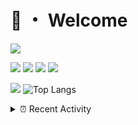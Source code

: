 # 👋 ・ Welcome
![](https://komarev.com/ghpvc/?username=Lorenzo0111)

![](https://img.shields.io/badge/Java-ED8B00?style=for-the-badge&logo=java&logoColor=white)
![](https://img.shields.io/badge/JavaScript-323330?style=for-the-badge&logo=javascript&logoColor=F7DF1E)
![](https://img.shields.io/badge/Node.js-339933?style=for-the-badge&logo=nodedotjs&logoColor=white)
![](https://img.shields.io/badge/React-20232A?style=for-the-badge&logo=react&logoColor=61DAFB)

[![](https://github-readme-stats.vercel.app/api?username=Lorenzo0111&show_icons=true&count_private=true)](https://github.com/Lorenzo0111)
![Top Langs](https://github-readme-stats.vercel.app/api/top-langs/?username=Lorenzo0111&layout=compact)

<details>
<summary>⏰ Recent Activity</summary>

<!--RECENT_ACTIVITY:start-->
1. ![prMerged] **Pull request merged:** [Lorenzo0111/HangarUpdater#6](https://github.com/Lorenzo0111/HangarUpdater/pull/6)
2. ![comment] **Commented:** [Glyart/GitHubChangelogBot#2](https://github.com/Glyart/GitHubChangelogBot/pull/2#issuecomment-914494504)
3. ![prOpened] **Pull request opened:** [Glyart/GitHubChangelogBot#2](https://github.com/Glyart/GitHubChangelogBot/pull/2)
4. ![prMerged] **Pull request merged:** [Lorenzo0111/ElectionsPlus#36](https://github.com/Lorenzo0111/ElectionsPlus/pull/36)
5. ![prMerged] **Pull request merged:** [Lorenzo0111/MultiLang#31](https://github.com/Lorenzo0111/MultiLang/pull/31)
6. ![prMerged] **Pull request merged:** [Lorenzo0111/RocketPlaceholders#34](https://github.com/Lorenzo0111/RocketPlaceholders/pull/34)
7. ![prMerged] **Pull request merged:** [harry0198/InfoHeads#36](https://github.com/harry0198/InfoHeads/pull/36)
8. ![prMerged] **Pull request merged:** [Lorenzo0111/ElectionsPlus#35](https://github.com/Lorenzo0111/ElectionsPlus/pull/35)
9. ![prMerged] **Pull request merged:** [Lorenzo0111/MultiLang#30](https://github.com/Lorenzo0111/MultiLang/pull/30)
10. ![prMerged] **Pull request merged:** [harry0198/InfoHeads#35](https://github.com/harry0198/InfoHeads/pull/35)
<!--RECENT_ACTIVITY:end-->


<!--RECENT_ACTIVITY:last_update-->
Last Updated: Wednesday, September 8th, 2021, 12:16:40 PM
<!--RECENT_ACTIVITY:last_update_end-->
</details>

[issueOpened]: https://cdn.jsdelivr.net/gh/Readme-Workflows/Readme-Icons@main/icons/octicons/IssueOpenedOld.svg
[issueClosed]: https://cdn.jsdelivr.net/gh/Readme-Workflows/Readme-Icons@main/icons/octicons/IssueClosedOld.svg

[prOpened]: https://cdn.jsdelivr.net/gh/Readme-Workflows/Readme-Icons@main/icons/octicons/PullRequestOpened.svg
[prClosed]: https://cdn.jsdelivr.net/gh/Readme-Workflows/Readme-Icons@main/icons/octicons/PullRequestClosed.svg
[prMerged]: https://cdn.jsdelivr.net/gh/Readme-Workflows/Readme-Icons@main/icons/octicons/PullRequestMerged.svg

[comment]: https://cdn.jsdelivr.net/gh/Readme-Workflows/Readme-Icons@main/icons/octicons/Comment.svg

[changesRequested]: https://cdn.jsdelivr.net/gh/Readme-Workflows/Readme-Icons@main/icons/octicons/RequestedChanges.svg
[approved]: https://cdn.jsdelivr.net/gh/Readme-Workflows/Readme-Icons@main/icons/octicons/ApprovedChanges.svg

[repoCreated]: https://cdn.jsdelivr.net/gh/Readme-Workflows/Readme-Icons@main/icons/octicons/Repository.svg
[release]: https://cdn.jsdelivr.net/gh/Readme-Workflows/Readme-Icons@main/icons/octicons/Release.svg
[star]: https://cdn.jsdelivr.net/gh/Readme-Workflows/Readme-Icons@main/icons/octicons/StarredRepository.svg
[wiki]: https://cdn.jsdelivr.net/gh/Readme-Workflows/Readme-Icons@main/icons/octicons/Wiki.svg
[fork]: https://cdn.jsdelivr.net/gh/Readme-Workflows/Readme-Icons@main/icons/octicons/ForkedRepository.svg
[people]: https://cdn.jsdelivr.net/gh/Readme-Workflows/Readme-Icons@main/icons/octicons/People.svg
